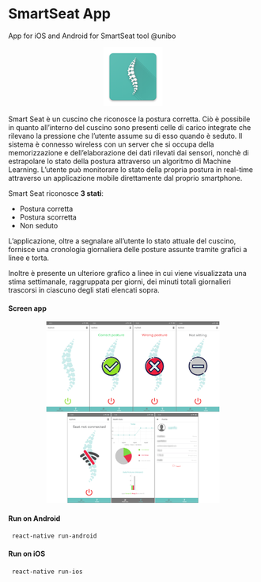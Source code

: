 # SmartSeat App
App for iOS and Android for SmartSeat tool @unibo
<div style="text-align:center">
  <img src="SmartSeatApp/android/app/src/main/res/mipmap-xxxhdpi/ic_launcher.png" width="120">
</div>

Smart Seat è un cuscino che riconosce la postura corretta. Ciò è possibile in quanto all’interno del cuscino sono presenti celle di carico integrate che rilevano la pressione che l’utente assume su di esso quando è seduto. Il sistema è connesso wireless con un server che si occupa della memorizzazione e dell’elaborazione dei dati rilevati dai sensori, nonchè di estrapolare lo stato della postura attraverso un algoritmo di Machine Learning.
L’utente può monitorare lo stato della propria postura in real-time attraverso un applicazione mobile direttamente dal proprio smartphone.

Smart Seat riconosce **3 stati**:
- Postura corretta
- Postura scorretta
- Non seduto

L’applicazione, oltre a segnalare all’utente lo stato attuale del cuscino, fornisce una cronologia giornaliera delle posture assunte tramite grafici a linee e torta.

Inoltre è presente un ulteriore grafico a linee in cui viene visualizzata una stima settimanale, raggruppata per giorni, dei minuti totali giornalieri trascorsi in ciascuno degli stati elencati sopra.

#### Screen app
<div style="text-align:center">
  <img src="SmartSeatApp/images/ScreenApp1.png" width="350">
  <img src="SmartSeatApp/images/ScreenApp2.png" width="350" >
</div>

#### Run on Android

```console
 react-native run-android
```
#### Run on iOS

```console
 react-native run-ios
```
